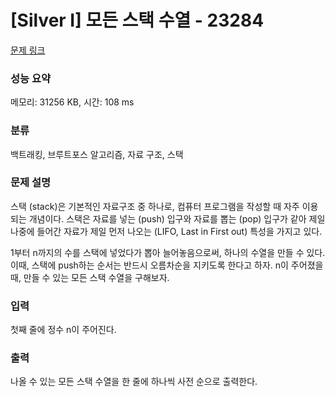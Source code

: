 # [Silver I] 모든 스택 수열 - 23284 

[문제 링크](https://www.acmicpc.net/problem/23284) 

### 성능 요약

메모리: 31256 KB, 시간: 108 ms

### 분류

백트래킹, 브루트포스 알고리즘, 자료 구조, 스택

### 문제 설명

<p>스택 (stack)은 기본적인 자료구조 중 하나로, 컴퓨터 프로그램을 작성할 때 자주 이용되는 개념이다. 스택은 자료를 넣는 (push) 입구와 자료를 뽑는 (pop) 입구가 같아 제일 나중에 들어간 자료가 제일 먼저 나오는 (LIFO, Last in First out) 특성을 가지고 있다.</p>

<p>1부터 n까지의 수를 스택에 넣었다가 뽑아 늘어놓음으로써, 하나의 수열을 만들 수 있다. 이때, 스택에 push하는 순서는 반드시 오름차순을 지키도록 한다고 하자. n이 주어졌을 때, 만들 수 있는 모든 스택 수열을 구해보자.</p>

### 입력 

 <p>첫째 줄에 정수 n이 주어진다.</p>

### 출력 

 <p>나올 수 있는 모든 스택 수열을 한 줄에 하나씩 사전 순으로 출력한다.</p>

